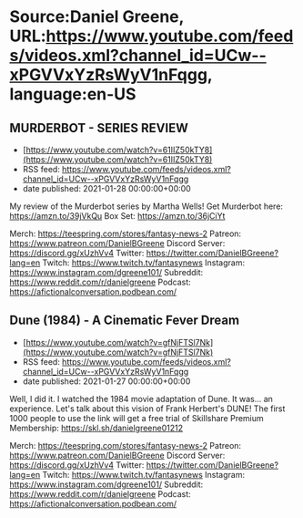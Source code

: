 # Source:Daniel Greene, URL:https://www.youtube.com/feeds/videos.xml?channel_id=UCw--xPGVVxYzRsWyV1nFqgg, language:en-US

## MURDERBOT - SERIES REVIEW
 - [https://www.youtube.com/watch?v=61IIZ50kTY8](https://www.youtube.com/watch?v=61IIZ50kTY8)
 - RSS feed: https://www.youtube.com/feeds/videos.xml?channel_id=UCw--xPGVVxYzRsWyV1nFqgg
 - date published: 2021-01-28 00:00:00+00:00

My review of the Murderbot series by Martha Wells! 
Get Murderbot here: https://amzn.to/39jVkQu
Box Set: https://amzn.to/36jCiYt 

Merch: https://teespring.com/stores/fantasy-news-2
Patreon: https://www.patreon.com/DanielBGreene
Discord Server: https://discord.gg/xUzhVv4
Twitter: https://twitter.com/DanielBGreene?lang=en
Twitch: https://www.twitch.tv/fantasynews
Instagram: https://www.instagram.com/dgreene101/
Subreddit: https://www.reddit.com/r/danielgreene
Podcast: https://afictionalconversation.podbean.com/

## Dune (1984) - A Cinematic Fever Dream
 - [https://www.youtube.com/watch?v=gfNjFTSl7Nk](https://www.youtube.com/watch?v=gfNjFTSl7Nk)
 - RSS feed: https://www.youtube.com/feeds/videos.xml?channel_id=UCw--xPGVVxYzRsWyV1nFqgg
 - date published: 2021-01-27 00:00:00+00:00

Well, I did it. I watched the 1984 movie adaptation of Dune. It was... an experience. Let's talk about this vision of Frank Herbert's DUNE! 
The first 1000 people to use the link will get a free trial of Skillshare Premium Membership: https://skl.sh/danielgreene01212

Merch: https://teespring.com/stores/fantasy-news-2
Patreon: https://www.patreon.com/DanielBGreene
Discord Server: https://discord.gg/xUzhVv4
Twitter: https://twitter.com/DanielBGreene?lang=en
Twitch: https://www.twitch.tv/fantasynews
Instagram: https://www.instagram.com/dgreene101/
Subreddit: https://www.reddit.com/r/danielgreene
Podcast: https://afictionalconversation.podbean.com/

